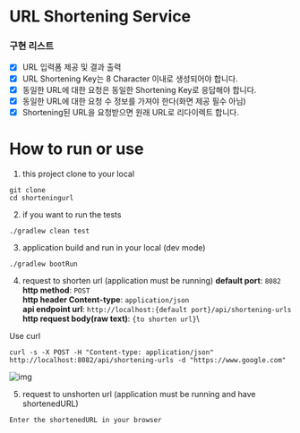 # URL Shortening Service

### 구현 리스트
- [x] URL 입력폼 제공 및 결과 출력
- [x] URL Shortening Key는 8 Character 이내로 생성되어야 합니다.
- [x] 동일한 URL에 대한 요청은 동일한 Shortening Key로 응답해야 합니다.
- [x] 동일한 URL에 대한 요청 수 정보를 가져야 한다(화면 제공 필수 아님)
- [x] Shortening된 URL을 요청받으면 원래 URL로 리다이렉트 합니다.

# How to run or use
1. this project clone to your local
```shell
git clone 
cd shorteningurl
```

2. if you want to run the tests
```shell
./gradlew clean test
```

3. application build and run in your local (dev mode)
```shell
./gradlew bootRun
```

4. request to shorten url (application must be running)
__default port__: `8082`\
__http method__: `POST`\
__http header Content-type__: `application/json`\
__api endpoint url__: `http://localhost:{default port}/api/shortening-urls`\
__http request body(raw text)__: `{to shorten url}`\

Use curl
```shell
curl -s -X POST -H "Content-type: application/json" http://localhost:8082/api/shortening-urls -d "https://www.google.com"
```
![img](https://user-images.githubusercontent.com/38197077/115124334-8f51a680-9ffc-11eb-88bb-a381119c7272.png)

5. request to unshorten url (application must be running and have shortenedURL)

`Enter the shortenedURL in your browser`



